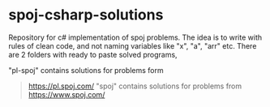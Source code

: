 # spoj-csharp-solutions
Repository for c# implementation of spoj problems. The idea is to write with rules of clean code, and not naming variables like "x", "a", "arr" etc. There are 2 folders with ready to paste solved programs,

"pl-spoj" contains solutions for problems form 
> https://pl.spoj.com/
"spoj" contains solutions for problems from 
> https://www.spoj.com/
